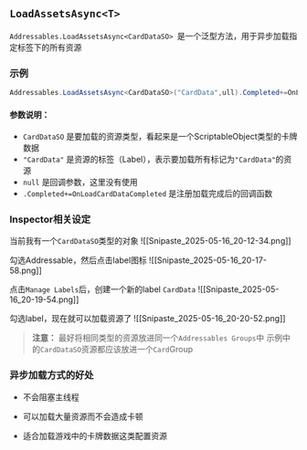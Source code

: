 ## `LoadAssetsAsync<T>`

`Addressables.LoadAssetsAsync<CardDataSO> `是一个泛型方法，用于异步加载指定标签下的所有资源

### 示例

```csharp
Addressables.LoadAssetsAsync<CardDataSO>("CardData",ull).Completed+=OnLoadCardDataCompleted;

```

#### 参数说明：

- `CardDataSO` 是要加载的资源类型，看起来是一个ScriptableObject类型的卡牌数据
- `"CardData"` 是资源的标签（Label），表示要加载所有标记为`"CardData"`的资源
- `null` 是回调参数，这里没有使用
-  `.Completed+=OnLoadCardDataCompleted` 是注册加载完成后的回调函数

### Inspector相关设定

当前我有一个`CardDataSO`类型的对象
![[Snipaste_2025-05-16_20-12-34.png]]

勾选Addressable，然后点击label图标
![[Snipaste_2025-05-16_20-17-58.png]]


点击`Manage Labels`后，创建一个新的label `CardData`
![[Snipaste_2025-05-16_20-19-54.png]]


勾选label，现在就可以加载资源了
![[Snipaste_2025-05-16_20-20-52.png]]

>**注意：**
>最好将相同类型的资源放进同一个`Addressables Groups`中
>示例中的`CardDataSO`资源都应该放进一个`Card`Group


### 异步加载方式的好处

- 不会阻塞主线程

- 可以加载大量资源而不会造成卡顿

- 适合加载游戏中的卡牌数据这类配置资源
